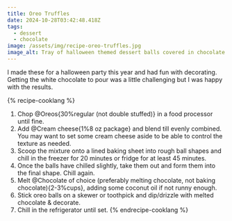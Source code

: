 ```yaml
---
title: Oreo Truffles
date: 2024-10-28T03:42:48.418Z
tags:
  - dessert
  - chocolate
image: /assets/img/recipe-oreo-truffles.jpg
image_alt: Tray of halloween themed dessert balls covered in chocolate
---
```


I made these for a halloween party this year and had fun with decorating.
Getting the white chocolate to pour was a little challenging but I was happy with the results.

{% recipe-cooklang %}
1. Chop @Oreos{30%regular (not double stuffed)} in a food processor until fine.
1. Add @Cream cheese{1%8 oz package} and blend till evenly combined. You may want to set some cream cheese aside to be able to control the texture as needed.
1. Scoop the mixture onto a lined baking sheet into rough ball shapes and chill in the freezer for 20 minutes or fridge for at least 45 minutes.
1. Once the balls have chilled slightly, take them out and form them into the final shape. Chill again.
1. Melt @Chocolate of choice (preferably melting chocolate, not baking chocolate){2-3%cups}, adding some coconut oil if not runny enough.
1. Stick oreo balls on a skewer or toothpick and dip/drizzle with melted chocolate & decorate.
1. Chill in the refrigerator until set.
{% endrecipe-cooklang %}
